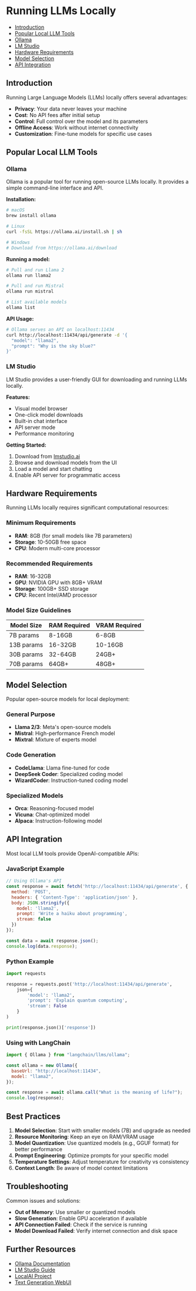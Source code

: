 # Running LLMs Locally

- [Introduction](#introduction)
- [Popular Local LLM Tools](#popular-local-llm-tools)
- [Ollama](#ollama)
- [LM Studio](#lm-studio)
- [Hardware Requirements](#hardware-requirements)
- [Model Selection](#model-selection)
- [API Integration](#api-integration)

## Introduction

Running Large Language Models (LLMs) locally offers several advantages:
- **Privacy**: Your data never leaves your machine
- **Cost**: No API fees after initial setup
- **Control**: Full control over the model and its parameters
- **Offline Access**: Work without internet connectivity
- **Customization**: Fine-tune models for specific use cases

## Popular Local LLM Tools

### Ollama

Ollama is a popular tool for running open-source LLMs locally. It provides a simple command-line interface and API.

**Installation:**
```bash
# macOS
brew install ollama

# Linux
curl -fsSL https://ollama.ai/install.sh | sh

# Windows
# Download from https://ollama.ai/download
```

**Running a model:**
```bash
# Pull and run Llama 2
ollama run llama2

# Pull and run Mistral
ollama run mistral

# List available models
ollama list
```

**API Usage:**
```bash
# Ollama serves an API on localhost:11434
curl http://localhost:11434/api/generate -d '{
  "model": "llama2",
  "prompt": "Why is the sky blue?"
}'
```

### LM Studio

LM Studio provides a user-friendly GUI for downloading and running LLMs locally.

**Features:**
- Visual model browser
- One-click model downloads
- Built-in chat interface
- API server mode
- Performance monitoring

**Getting Started:**
1. Download from [lmstudio.ai](https://lmstudio.ai/)
2. Browse and download models from the UI
3. Load a model and start chatting
4. Enable API server for programmatic access

## Hardware Requirements

Running LLMs locally requires significant computational resources:

### Minimum Requirements
- **RAM**: 8GB (for small models like 7B parameters)
- **Storage**: 10-50GB free space
- **CPU**: Modern multi-core processor

### Recommended Requirements
- **RAM**: 16-32GB
- **GPU**: NVIDIA GPU with 8GB+ VRAM
- **Storage**: 100GB+ SSD storage
- **CPU**: Recent Intel/AMD processor

### Model Size Guidelines
| Model Size | RAM Required | VRAM Required |
|------------|--------------|---------------|
| 7B params  | 8-16GB       | 6-8GB         |
| 13B params | 16-32GB      | 10-16GB       |
| 30B params | 32-64GB      | 24GB+         |
| 70B params | 64GB+        | 48GB+         |

## Model Selection

Popular open-source models for local deployment:

### General Purpose
- **Llama 2/3**: Meta's open-source models
- **Mistral**: High-performance French model
- **Mixtral**: Mixture of experts model

### Code Generation
- **CodeLlama**: Llama fine-tuned for code
- **DeepSeek Coder**: Specialized coding model
- **WizardCoder**: Instruction-tuned coding model

### Specialized Models
- **Orca**: Reasoning-focused model
- **Vicuna**: Chat-optimized model
- **Alpaca**: Instruction-following model

## API Integration

Most local LLM tools provide OpenAI-compatible APIs:

### JavaScript Example
```javascript
// Using Ollama's API
const response = await fetch('http://localhost:11434/api/generate', {
  method: 'POST',
  headers: { 'Content-Type': 'application/json' },
  body: JSON.stringify({
    model: 'llama2',
    prompt: 'Write a haiku about programming',
    stream: false
  })
});

const data = await response.json();
console.log(data.response);
```

### Python Example
```python
import requests

response = requests.post('http://localhost:11434/api/generate', 
    json={
        'model': 'llama2',
        'prompt': 'Explain quantum computing',
        'stream': False
    }
)

print(response.json()['response'])
```

### Using with LangChain
```javascript
import { Ollama } from "langchain/llms/ollama";

const ollama = new Ollama({
  baseUrl: "http://localhost:11434",
  model: "llama2",
});

const response = await ollama.call("What is the meaning of life?");
console.log(response);
```

## Best Practices

1. **Model Selection**: Start with smaller models (7B) and upgrade as needed
2. **Resource Monitoring**: Keep an eye on RAM/VRAM usage
3. **Model Quantization**: Use quantized models (e.g., GGUF format) for better performance
4. **Prompt Engineering**: Optimize prompts for your specific model
5. **Temperature Settings**: Adjust temperature for creativity vs consistency
6. **Context Length**: Be aware of model context limitations

## Troubleshooting

Common issues and solutions:

- **Out of Memory**: Use smaller or quantized models
- **Slow Generation**: Enable GPU acceleration if available
- **API Connection Failed**: Check if the service is running
- **Model Download Failed**: Verify internet connection and disk space

## Further Resources

- [Ollama Documentation](https://github.com/ollama/ollama)
- [LM Studio Guide](https://lmstudio.ai/docs)
- [LocalAI Project](https://localai.io/)
- [Text Generation WebUI](https://github.com/oobabooga/text-generation-webui)